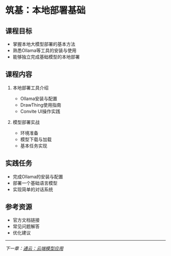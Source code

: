 # 筑基：本地部署基础

## 课程目标
- 掌握本地大模型部署的基本方法
- 熟悉Ollama等工具的安装与使用
- 能够独立完成基础模型的本地部署

## 课程内容
1. 本地部署工具介绍
   - Ollama安装与配置
   - DrawThing使用指南
   - Convite UI操作实践

2. 模型部署实战
   - 环境准备
   - 模型下载与加载
   - 基本任务实现

## 实践任务
- 完成Ollama的安装与配置
- 部署一个基础语言模型
- 实现简单的对话系统

## 参考资源
- 官方文档链接
- 常见问题解答
- 优化建议

---
*下一章：[通云：云端模型应用](./3.3_通云.md)* 